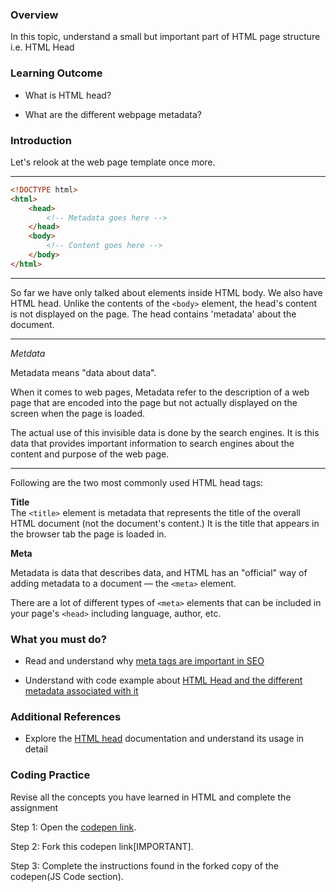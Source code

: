 ﻿### Overview
In this topic, understand a small but important part of HTML page structure i.e. HTML Head

### Learning Outcome
- What is HTML head?

- What are the different webpage metadata?

### Introduction

Let's relook at the web page template once more.

***
```html
<!DOCTYPE html>
<html>
    <head>
        <!-- Metadata goes here -->
    </head>
    <body>
        <!-- Content goes here -->
    </body>
</html>    
```
***

So far we have only talked about elements inside HTML body. We also have HTML head. Unlike the contents of the `<body>` element, the head's content is not displayed on the page. The head contains 'metadata' about the document. 

--- 
*Metdata*

Metadata means "data about data".

When it comes to web pages, Metadata refer to the description of a web page that are encoded into the page but not actually displayed on the screen when the page is loaded. 


The actual use of this invisible data is done by the search engines. It is this data that provides important information to search engines about the content and purpose of the web page.

---
Following are the two most commonly used HTML head tags:

**Title**    
The `<title>` element is metadata that represents the title of the overall HTML document (not the document's content.) It is the title that appears in the browser tab the page is loaded in. 

**Meta**

Metadata is data that describes data, and HTML has an "official" way of adding metadata to a document — the `<meta>` element. 

There are a lot of different types of `<meta>` elements that can be included in your page's `<head>` including language, author, etc.


### What you must do?


- Read and understand why [meta tags are important in SEO](https://www.advancedwebranking.com/blog/meta-tags-important-in-seo/)

- Understand with code example about [HTML Head and the different metadata associated with it](https://www.w3schools.com/html/html_head.asp)



### Additional References

- Explore the [HTML head](https://developer.mozilla.org/en-US/docs/Learn/HTML/Introduction_to_HTML/The_head_metadata_in_HTML) documentation and understand its usage in detail  

### Coding Practice

Revise all the concepts you have learned in HTML and complete the assignment

Step 1: Open the [codepen link](https://codepen.io/nnair25/pen/BaBYObv).

Step 2: Fork this codepen link[IMPORTANT].

Step 3: Complete the instructions found in the forked copy of the codepen(JS Code section).



